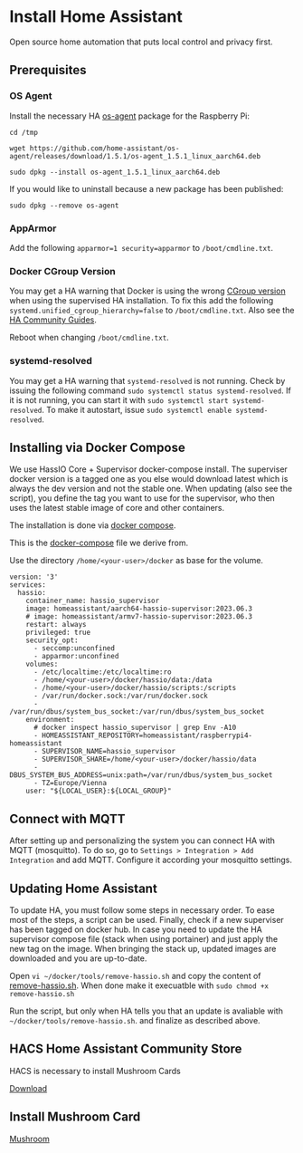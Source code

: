 # Install Home Assistant

Open source home automation that puts local control and privacy first.

## Prerequisites

### OS Agent

Install the necessary HA [os-agent](https://github.com/home-assistant/os-agent#agent-for-home-assistant-os) package for the Raspberry Pi: 

```
cd /tmp

wget https://github.com/home-assistant/os-agent/releases/download/1.5.1/os-agent_1.5.1_linux_aarch64.deb

sudo dpkg --install os-agent_1.5.1_linux_aarch64.deb
```
If you would like to uninstall because a new package has been published:
```
sudo dpkg --remove os-agent
```

### AppArmor

Add the following `apparmor=1 security=apparmor` to `/boot/cmdline.txt`.

### Docker CGroup Version

You may get a HA warning that Docker is using the wrong [CGroup version](https://www.home-assistant.io/more-info/unsupported/cgroup_version/)
when using the supervised HA installation. To fix this add the following `systemd.unified_cgroup_hierarchy=false` to `/boot/cmdline.txt`.
Also see the [HA Community Guides](https://community.home-assistant.io/t/failed-to-switch-to-cgroup-v1-error-on-manual-supervisor-install/487090/2).

Reboot when changing `/boot/cmdline.txt`.

### systemd-resolved

You may get a HA warning that `systemd-resolved` is not running. Check by issuing the following command `sudo systemctl status systemd-resolved`.
If it is not running, you can start it with `sudo systemctl start systemd-resolved`. To make it autostart, issue `sudo systemctl enable systemd-resolved`.

## Installing via Docker Compose

We use HassIO Core + Supervisor docker-compose install. The superviser docker version is a tagged one as you else would download latest which is always the dev version and not the stable one. When updating (also see the script), you define the tag you want to use for the supervisor, who then uses the latest stable image of core and other containers.

The installation is done via [docker compose](https://www.home-assistant.io/installation/alternative/#docker-compose).

This is the [docker-compose](https://github.com/postlund/hassio-compose/blob/master/docker-compose.yaml) file we derive from.

Use the directory `/home/<your-user>/docker` as base for the volume.

```
version: '3'
services:
  hassio:
    container_name: hassio_supervisor
    image: homeassistant/aarch64-hassio-supervisor:2023.06.3
    # image: homeassistant/armv7-hassio-supervisor:2023.06.3
    restart: always
    privileged: true
    security_opt:
      - seccomp:unconfined
      - apparmor:unconfined
    volumes:
      - /etc/localtime:/etc/localtime:ro
      - /home/<your-user>/docker/hassio/data:/data
      - /home/<your-user>/docker/hassio/scripts:/scripts
      - /var/run/docker.sock:/var/run/docker.sock
      - /var/run/dbus/system_bus_socket:/var/run/dbus/system_bus_socket
    environment:
      # docker inspect hassio_supervisor | grep Env -A10
      - HOMEASSISTANT_REPOSITORY=homeassistant/raspberrypi4-homeassistant
      - SUPERVISOR_NAME=hassio_supervisor
      - SUPERVISOR_SHARE=/home/<your-user>/docker/hassio/data
      - DBUS_SYSTEM_BUS_ADDRESS=unix:path=/var/run/dbus/system_bus_socket
      - TZ=Europe/Vienna
    user: "${LOCAL_USER}:${LOCAL_GROUP}"
```

## Connect with MQTT

After setting up and personalizing the system you can connect HA with MQTT (mosquitto). To do so, go to `Settings > Integration > Add Integration` and add MQTT. Configure it according your mosquitto settings.

## Updating Home Assistant

To update HA, you must follow some steps in necessary order. To ease most of the steps, a script can be used. Finally, check if a new superviser has been tagged on docker hub. In case you need to update the HA supervisor compose file (stack when using portainer) and just apply the new tag on the image. When bringing the stack up, updated images are downloaded and you are up-to-date.

Open `vi ~/docker/tools/remove-hassio.sh` and copy the content of [remove-hassio.sh](../scripts/remove-hassio.sh). When done make it execuatble with `sudo chmod +x remove-hassio.sh`

Run the script, but only when HA tells you that an update is avaliable with `~/docker/tools/remove-hassio.sh`. and finalize as described above.

## HACS Home Assistant Community Store

HACS is necessary to install Mushroom Cards

[Download](https://hacs.xyz/docs/setup/download)

## Install Mushroom Card

[Mushroom](https://github.com/piitaya/lovelace-mushroom#installation)
